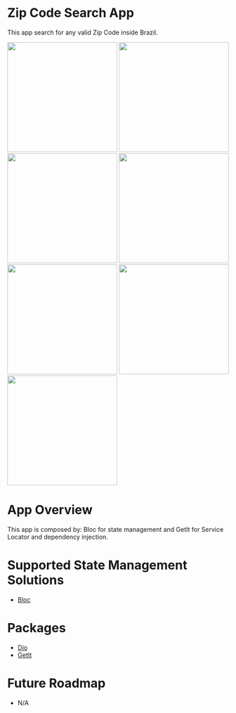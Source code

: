 # Zip Code Search App

This app search for any valid Zip Code inside Brazil.

<p float="left">
  <img src="web/icons/feed.jpg" width="250" />
  <img src="web/icons/feed_1.jpg" width="250" />
  <img src="web/icons/feed_2.jpg" width="250" />
  <img src="web/icons/feed_3.jpg" width="250" />
  <img src="web/icons/feed_4.jpg" width="250" />
  <img src="web/icons/feed_5.jpg" width="250" />
  <img src="web/icons/feed_6.jpg" width="250" />


# App Overview
 
This app is composed by: Bloc for state management and GetIt for Service Locator and dependency injection.

# Supported State Management Solutions
  
- [Bloc](https://pub.dev/packages/flutter_bloc)
  
# Packages 

- [Dio](https://pub.dev/packages/dio)
- [GetIt](https://pub.dev/packages/get_it)

# Future Roadmap

- N/A
